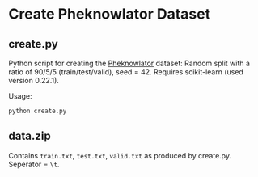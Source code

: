 # Create Pheknowlator Dataset
## create.py

Python script for creating the [Pheknowlator](https://github.com/callahantiff/PheKnowLator) dataset: Random split with a ratio of 90/5/5 (train/test/valid), seed = 42. Requires scikit-learn (used version 0.22.1).

Usage:

```bash
python create.py
```

## data.zip

Contains `train.txt`, `test.txt`, `valid.txt` as produced by create.py. Seperator = `\t`.



